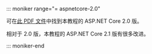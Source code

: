::: moniker range="= aspnetcore-2.0"

可在[此 PDF 文件](https://webpifeed.blob.core.windows.net/webpifeed/Partners/PDF-6-18-18.pdf)中找到本教程的 ASP.NET Core 2.0 版。

相对于 2.0 版，本教程的 ASP.NET Core 2.1 版有很多改进。

::: moniker-end
